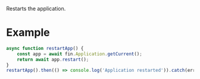 Restarts the application.
# Example
```js
async function restartApp() {
    const app = await fin.Application.getCurrent();
    return await app.restart();
}
restartApp().then(() => console.log('Application restarted')).catch(err => console.log(err));
```

